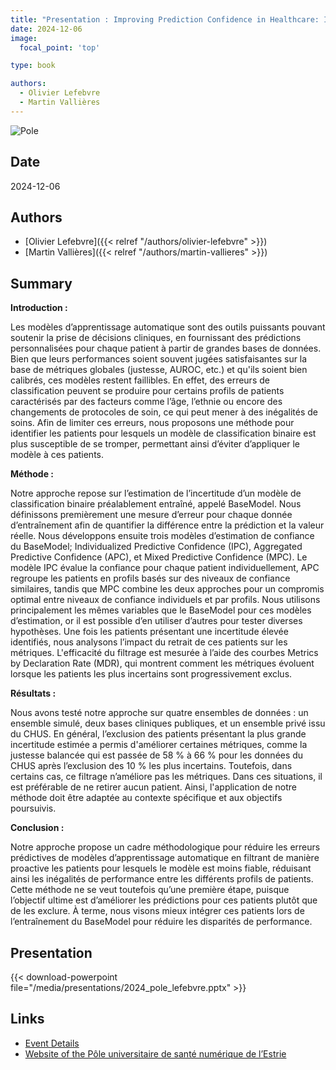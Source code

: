 ```yaml
---
title: "Presentation : Improving Prediction Confidence in Healthcare: Identifying and Addressing Uncertainty in Medical Predictions"
date: 2024-12-06
image:
  focal_point: 'top'

type: book

authors:
  - Olivier Lefebvre
  - Martin Vallières
---
```


![Pole](/media/logos/pole_numerique_en.jpg)

## Date

2024-12-06

## Authors

- [Olivier Lefebvre]({{< relref "/authors/olivier-lefebvre" >}})
- [Martin Vallières]({{< relref "/authors/martin-vallieres" >}})

## Summary

**Introduction :**

Les modèles d’apprentissage automatique sont des outils puissants pouvant soutenir la prise de décisions cliniques, en fournissant des prédictions personnalisées pour chaque patient à partir de grandes bases de données. Bien que leurs performances soient souvent jugées satisfaisantes sur la base de métriques globales (justesse, AUROC, etc.) et qu'ils soient bien calibrés, ces modèles restent faillibles.
En effet, des erreurs de classification peuvent se produire pour certains profils de patients caractérisés par des facteurs comme l’âge, l’ethnie ou encore des changements de protocoles de soin, ce qui peut mener à des inégalités de soins. Afin de limiter ces erreurs, nous proposons une méthode pour identifier les patients pour lesquels un modèle de classification binaire est plus susceptible de se tromper, permettant ainsi d’éviter d’appliquer le modèle à ces patients.

**Méthode :**

Notre approche repose sur l’estimation de l’incertitude d’un modèle de classification binaire préalablement entraîné, appelé BaseModel. Nous définissons premièrement une mesure d’erreur pour chaque donnée d’entraînement afin de quantifier la différence entre la prédiction et la valeur réelle. Nous développons ensuite trois modèles d’estimation de confiance du BaseModel; Individualized Predictive Confidence (IPC), Aggregated Predictive Confidence (APC), et Mixed Predictive Confidence (MPC). Le modèle IPC évalue la confiance pour chaque patient individuellement, APC regroupe les patients en profils basés sur des niveaux de confiance similaires, tandis que MPC combine les deux approches pour un compromis optimal entre niveaux de confiance individuels et par profils.
Nous utilisons principalement les mêmes variables que le BaseModel pour ces modèles d’estimation, or il est possible d’en utiliser d’autres pour tester diverses hypothèses. Une fois les patients présentant une incertitude élevée identifiés, nous analysons l’impact du retrait de ces patients sur les métriques. L'efficacité du filtrage est mesurée à l’aide des courbes Metrics by Declaration Rate (MDR), qui montrent comment les métriques évoluent lorsque les patients les plus incertains sont progressivement exclus.

**Résultats :**

Nous avons testé notre approche sur quatre ensembles de données : un ensemble simulé, deux bases cliniques publiques, et un ensemble privé issu du CHUS. 
En général, l’exclusion des patients présentant la plus grande incertitude estimée a permis d'améliorer certaines métriques, comme la justesse balancée qui est passée de 58 % à 66 % pour les données du CHUS après l’exclusion des 10 % les plus incertains. Toutefois, dans certains cas, ce filtrage n’améliore pas les métriques. Dans ces situations, il est préférable de ne retirer aucun patient. Ainsi, l'application de notre méthode doit être adaptée au contexte spécifique et aux objectifs poursuivis.

**Conclusion :**

Notre approche propose un cadre méthodologique pour réduire les erreurs prédictives de modèles d’apprentissage automatique en filtrant de manière proactive les patients pour lesquels le modèle est moins fiable, réduisant ainsi les inégalités de performance entre les différents profils de patients. Cette méthode ne se veut toutefois qu’une première étape, puisque l’objectif ultime est d’améliorer les prédictions pour ces patients plutôt que de les exclure. À terme, nous visons mieux intégrer ces patients lors de l’entraînement du BaseModel pour réduire les disparités de performance.

## Presentation
{{< download-powerpoint file="/media/presentations/2024_pole_lefebvre.pptx" >}}

## Links

- [Event Details](https://event.fourwaves.com/fr/20241206/pages)
- [Website of the Pôle universitaire de santé numérique de l’Estrie](https://www.usherbrooke.ca/recherche/en/udes/clusters/pole-universitaire-de-sante-numerique-de-lestrie)
